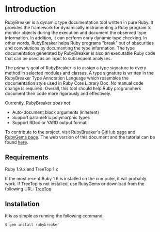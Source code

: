 # Introduction

RubyBreaker is a dynamic type documentation tool written in pure Ruby. It
provides the framework for dynamically instrumenting a Ruby program to
monitor objects during the execution and document the observed type
information. In addition, it can perform early dynamic type checking.
In other words, RubyBreaker helps Ruby programs "break" out of obscurities
and convolutions by documenting the type information.  The type
documentation generated by RubyBreaker is also an executable Ruby code that
can be used as an input to subsequent analyses.  

The primary goal of RubyBreaker is to assign a type signature to every
method in selected modules and classes. A type signature is written in the
RubyBreaker Type Annotation Language which resembles the documentation style
used in Ruby Core Library Doc. No manual code change is required.  Overall,
this tool should help Ruby programmers document their code more rigorously
and effectively.

Currently, RubyBreaker *does not*

* Auto-document block arguments (inherent)
* Support parametric polymorphic types
* Support RDoc or YARD output format

To contribute to the project, visit RubyBreaker's
[GitHub page](http://github.com/rockalizer/rubybreaker) and 
[RubyGems page](http://rubygems.org/gems/rubybreaker). The web version of
this document and the tutorial can be found 
[here](http://rockalizer.webfactional.com/projects/rubybreaker).

## Requirements

Ruby 1.9.x and TreeTop 1.x

If the most recent Ruby 1.9 is installed on the computer, it will probably
work. If TreeTop is not installed, use RubyGems or download from the
following URL: [TreeTop](http://treetop.rubyforge.org/)

## Installation

It is as simple as running the following command:

    $ gem install rubybreaker

